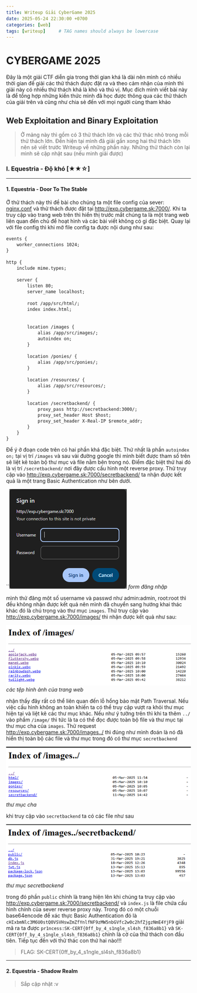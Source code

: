 ```yaml
---
title: Writeup Giải CyberGame 2025
date: 2025-05-24 22:30:00 +0700
categories: [web]
tags: [writeup]     # TAG names should always be lowercase
---
```

# CYBERGAME 2025
Đây là một giải CTF diễn gia trong thời gian khá là dài nên mình có nhiều thời gian để giải các thử thách được đặt ra và theo cảm nhận của mình thì giải này có nhiều thử thách khá là khó và thú vị. Mục đích mình viết bài này là để tổng hợp những kiến thức mình đã học được thông qua các thử thách của giải trên và cũng như chia sẻ đến với mọi người cùng tham khảo 


## Web Exploitation and Binary Exploitation
> Ở mảng này thì gồm có 3 thử thách lớn và các thử thác nhỏ trong mỗi thử thách lớn. Đến hiện tại mình đã giải gần xong hai thử thách lớn nên sẽ viết trước Writeup về những phần này. Những thử thách còn lại mình sẽ cập nhật sau (nếu minh giải được)


### I. Equestria - Độ khó [★★☆]
---
#### 1. Equestria - Door To The Stable 
Ở thử thách này thì đề bài cho chúng ta một file config của sever: [nginx.conf](/assets/2025-05-24-Writeup%20CYBERGAME%202025/nginx.conf) và thử thách được đặt tại http://exp.cybergame.sk:7000/.
Khi ta truy cập vào trang web trên thì hiển thị trước mắt chúng ta là một trang web liên quan đến chủ để hoạt hình và các bài viết không có gì đặc biệt.
Quay lại với file config thì khi mở file config ta được nội dung như sau:

```plain text
events {
    worker_connections 1024;
}

http {
    include mime.types;

    server {
        listen 80;
        server_name localhost;

        root /app/src/html/;
        index index.html;


        location /images {
            alias /app/src/images/;
            autoindex on;
        }

        location /ponies/ {
            alias /app/src/ponies/;
        }

        location /resources/ {
            alias /app/src/resources/;
        }

        location /secretbackend/ {
            proxy_pass http://secretbackend:3000/;
            proxy_set_header Host $host;
            proxy_set_header X-Real-IP $remote_addr;
        }
    }
}
```

Để ý ở đoạn code trên có hai phần khá đặc biệt. Thứ nhất là phần `autoindex on;` tại vị trí `/images` và sau vài đường google thì mình biết được tham số trên sẽ liệt kê toàn bộ thư mục và file nằm bên trong nó. Điểm đặc biệt thứ hai đó là vị trí `/secretbackend/` nơi đây được cấu hình một reverse proxy. Thử truy cập vào http://exp.cybergame.sk:7000/secretbackend/ ta nhận được kết quả là một trang Basic Authentication như bên dưới.

``![Form yêu cầu đăng nhập](/assets/2025-05-24-Writeup%20CYBERGAME%202025/Basic%20Auth.png)
_form đăng nhập_

mình thử đăng một số username và passwd như admin:admin, root:root thì đều không nhận được kết quả nên mình đã chuyển sang hướng khai thác khác đó là chú trọng vào thư mục `images`. Thử truy cập vào http://exp.cybergame.sk:7000/images/ thì nhận được kết quả như sau:

![danh sách các tệp hình ảnh hiển thị trong trang web](/assets/2025-05-24-Writeup%20CYBERGAME%202025/list.png)
_các tệp hình ảnh của trang web_

nhận thấy đây rất có thể liên quan đến lỗ hổng bảo mật Path Traversal. Nếu việc cấu hình không an toàn khiến ta có thể truy cập vượt ra khỏi thư mục hiện tại và liệt kê các thư mục khác. Nếu như ý tưởng trên thì khi ta thêm `../` vào phầm `/image/` thì tức là ta có thể đọc được toàn bộ file và thư mục tại thư mục cha của `images`. Thử request http://exp.cybergame.sk:7000/images../ thì đúng như mình đoán là nó đã hiển thị toàn bộ các file và thư mục trong đó có thư mục `secretbackend`

![Thư mục cha](/assets/2025-05-24-Writeup%20CYBERGAME%202025/payload.png)
_thư mục cha_

khi truy cập vào `secretbackend` ta có các file như sau

![source code](/assets/2025-05-24-Writeup%20CYBERGAME%202025/secret.png)
_thư mục secretbackend_

trong đó phần `public` chính là trang hiện lên khi chúng ta truy cập vào http://exp.cybergame.sk:7000/secretbackend/ và `index.js` là file chứa cấu hình chính của sever reverse proxy này. Trong đó có một chuỗi base64encode để xác thực Basic Authentication đó là `cHIxbmNlc3M6U0stQ0VSVHswZmZfYnlfNF9zMW5nbGVfc2w0c2hfZjgzNmE4YjF9`
giải mã ra ta được `pr1ncess:SK-CERT{0ff_by_4_s1ngle_sl4sh_f836a8b1}` và `SK-CERT{0ff_by_4_s1ngle_sl4sh_f836a8b1}` chính là cờ của thử thách con đầu tiên. Tiếp tục đến với thử thác con thứ hai nào!!!
> FLAG: SK-CERT{0ff_by_4_s1ngle_sl4sh_f836a8b1}
-----


#### 2. Equestria - Shadow Realm
> Sắp cập nhật :v